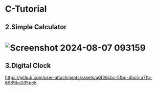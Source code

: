# C-Tutorial


## 2.Simple Calculator  
 # ![Screenshot 2024-08-07 093159](https://github.com/user-attachments/assets/7b5b4cbf-5aa2-422a-af40-048c941ff583)

## 3.Digital Clock  
 https://github.com/user-attachments/assets/a0f26cbc-5fbd-4bc5-a7fb-6989be035b55



